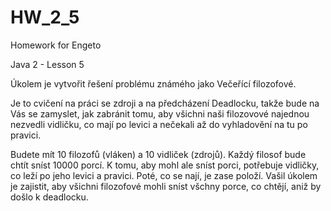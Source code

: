 # HW_2_5

Homework for Engeto

Java 2 - Lesson 5

Úkolem je vytvořit řešení problému známého jako Večeřící filozofové.

Je to cvičení na práci se zdroji a na předcházení Deadlocku, takže bude na Vás se zamyslet, jak zabránit tomu, aby všichni naši filozovové najednou nezvedli vidličku, co mají po levici a nečekali až do vyhladovění na tu po pravici.

Budete mít 10 filozofů (vláken) a 10 vidliček (zdrojů). Každý filosof bude chtít sníst 10000 porcí. K tomu, aby mohl ale sníst porci, potřebuje vidličky, co leží po jeho levici a pravici. Poté, co se nají, je zase položí. Vašil úkolem je zajistit, aby všichni filozofové mohli sníst všchny porce, co chtějí, aniž by došlo k deadlocku.
